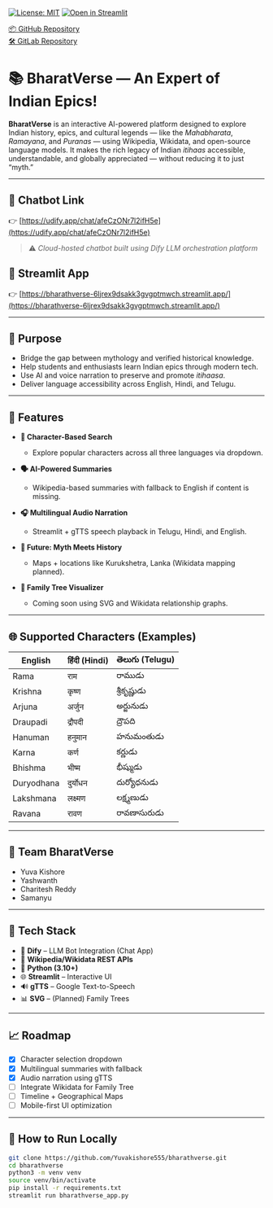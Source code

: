 [![License: MIT](https://img.shields.io/badge/License-MIT-yellow.svg)](./LICENSE)
[![Open in Streamlit](https://static.streamlit.io/badges/streamlit_badge_black_white.svg)](https://bharathverse-6ljrex9dsakk3gvgptmwch.streamlit.app/)

[📦 GitHub Repository](https://github.com/Yuvakishore555/bharathverse)  
[🛠 GitLab Repository](https://code.swecha.org/soai2025/soai-hackathon/Bharathverse)

# 📚 BharatVerse — An Expert of Indian Epics!

**BharatVerse** is an interactive AI-powered platform designed to explore Indian history, epics, and cultural legends — like the *Mahabharata*, *Ramayana*, and *Puranas* — using Wikipedia, Wikidata, and open-source language models. It makes the rich legacy of Indian *itihaas* accessible, understandable, and globally appreciated — without reducing it to just “myth.”

---

## 🔗 Chatbot Link  
👉 [https://udify.app/chat/afeCzONr7l2ifH5e](https://udify.app/chat/afeCzONr7l2ifH5e)

> ⚠️ *Cloud-hosted chatbot built using Dify LLM orchestration platform*

## 🔗 Streamlit App  
👉 [https://bharathverse-6ljrex9dsakk3gvgptmwch.streamlit.app/](https://bharathverse-6ljrex9dsakk3gvgptmwch.streamlit.app/)

---

## 🎯 Purpose

- Bridge the gap between mythology and verified historical knowledge.
- Help students and enthusiasts learn Indian epics through modern tech.
- Use AI and voice narration to preserve and promote *itihaasa*.
- Deliver language accessibility across English, Hindi, and Telugu.

---

## 🧠 Features

- **🧬 Character-Based Search**
  - Explore popular characters across all three languages via dropdown.

- **🗣️ AI-Powered Summaries**
  - Wikipedia-based summaries with fallback to English if content is missing.

- **🎧 Multilingual Audio Narration**
  - Streamlit + gTTS speech playback in Telugu, Hindi, and English.

- **📍 Future: Myth Meets History**
  - Maps + locations like Kurukshetra, Lanka (Wikidata mapping planned).

- **🌳 Family Tree Visualizer**
  - Coming soon using SVG and Wikidata relationship graphs.

---

## 🌐 Supported Characters (Examples)

| English     | हिंदी (Hindi) | తెలుగు (Telugu)   |
|-------------|---------------|--------------------|
| Rama        | राम           | రాముడు             |
| Krishna     | कृष्ण         | శ్రీకృష్ణుడు       |
| Arjuna      | अर्जुन        | అర్జునుడు           |
| Draupadi    | द्रौपदी       | ద్రౌపది            |
| Hanuman     | हनुमान        | హనుమంతుడు         |
| Karna       | कर्ण          | కర్ణుడు            |
| Bhishma     | भीष्म         | భీష్ముడు           |
| Duryodhana  | दुर्योधन      | దుర్యోధనుడు       |
| Lakshmana   | लक्ष्मण        | లక్ష్మణుడు          |
| Ravana      | रावण          | రావణాసురుడు        |

---

## 👥 Team BharatVerse

- Yuva Kishore  
- Yashwanth  
- Charitesh Reddy
- Samanyu  

---

## 🚀 Tech Stack

- 🧠 **Dify** – LLM Bot Integration (Chat App)
- 📄 **Wikipedia/Wikidata REST APIs**
- 🐍 **Python (3.10+)**
- 🌐 **Streamlit** – Interactive UI
- 🔊 **gTTS** – Google Text-to-Speech
- 📊 **SVG** – (Planned) Family Trees

---

## 📈 Roadmap

- [x] Character selection dropdown
- [x] Multilingual summaries with fallback
- [x] Audio narration using gTTS
- [ ] Integrate Wikidata for Family Tree
- [ ] Timeline + Geographical Maps
- [ ] Mobile-first UI optimization

---

## 🧪 How to Run Locally

```bash
git clone https://github.com/Yuvakishore555/bharathverse.git
cd bharathverse
python3 -m venv venv
source venv/bin/activate
pip install -r requirements.txt
streamlit run bharathverse_app.py
